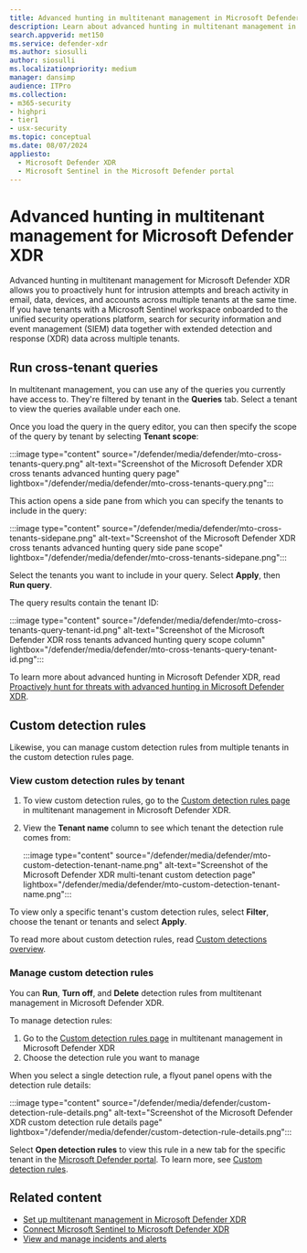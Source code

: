 ```yaml
---
title: Advanced hunting in multitenant management in Microsoft Defender XDR
description: Learn about advanced hunting in multitenant management in Microsoft Defender XDR
search.appverid: met150
ms.service: defender-xdr
ms.author: siosulli
author: siosulli
ms.localizationpriority: medium
manager: dansimp
audience: ITPro
ms.collection: 
- m365-security
- highpri
- tier1
- usx-security
ms.topic: conceptual
ms.date: 08/07/2024
appliesto:
  - Microsoft Defender XDR
  - Microsoft Sentinel in the Microsoft Defender portal
---
```


# Advanced hunting in multitenant management for Microsoft Defender XDR

Advanced hunting in multitenant management for Microsoft Defender XDR allows you to proactively hunt for intrusion attempts and breach activity in email, data, devices, and accounts across multiple tenants at the same time. If you have tenants with a Microsoft Sentinel workspace onboarded to the unified security operations platform, search for security information and event management (SIEM) data together with extended detection and response (XDR) data across multiple tenants. 

## Run cross-tenant queries

In multitenant management, you can use any of the queries you currently have access to. They're filtered by tenant in the **Queries** tab. Select a tenant to view the queries available under each one.

Once you load the query in the query editor, you can then specify the scope of the query by tenant by selecting **Tenant scope**:

   :::image type="content" source="/defender/media/defender/mto-cross-tenants-query.png" alt-text="Screenshot of the Microsoft Defender XDR cross tenants advanced hunting query page" lightbox="/defender/media/defender/mto-cross-tenants-query.png":::

This action opens a side pane from which you can specify the tenants to include in the query:

   :::image type="content" source="/defender/media/defender/mto-cross-tenants-sidepane.png" alt-text="Screenshot of the Microsoft Defender XDR cross tenants advanced hunting query side pane scope" lightbox="/defender/media/defender/mto-cross-tenants-sidepane.png":::

Select the tenants you want to include in your query. Select **Apply**, then **Run query**.

The query results contain the tenant ID:

   :::image type="content" source="/defender/media/defender/mto-cross-tenants-query-tenant-id.png" alt-text="Screenshot of the Microsoft Defender XDR ross tenants advanced hunting query scope column" lightbox="/defender/media/defender/mto-cross-tenants-query-tenant-id.png":::

To learn more about advanced hunting in Microsoft Defender XDR, read [Proactively hunt for threats with advanced hunting in Microsoft Defender XDR](advanced-hunting-overview.md).

## Custom detection rules

Likewise, you can manage custom detection rules from multiple tenants in the custom detection rules page.

### View custom detection rules by tenant

1. To view custom detection rules, go to the [Custom detection rules page](https://mto.security.microsoft.com/v2/custom_detection) in multitenant management in Microsoft Defender XDR.
2. View the **Tenant name** column to see which tenant the detection rule comes from:

   :::image type="content" source="/defender/media/defender/mto-custom-detection-tenant-name.png" alt-text="Screenshot of the Microsoft Defender XDR multi-tenant custom detection page" lightbox="/defender/media/defender/mto-custom-detection-tenant-name.png":::

To view only a specific tenant's custom detection rules, select **Filter**, choose the tenant or tenants and select **Apply**.

To read more about custom detection rules, read [Custom detections overview](custom-detections-overview.md).

### Manage custom detection rules

You can **Run**, **Turn off**, and **Delete** detection rules from multitenant management in Microsoft Defender XDR.

To manage detection rules:

1. Go to the [Custom detection rules page](https://mto.security.microsoft.com/v2/custom_detection) in multitenant management in Microsoft Defender XDR
2. Choose the detection rule you want to manage

When you select a single detection rule, a flyout panel opens with the detection rule details:

   :::image type="content" source="/defender/media/defender/custom-detection-rule-details.png" alt-text="Screenshot of the Microsoft Defender XDR custom detection rule details page" lightbox="/defender/media/defender/custom-detection-rule-details.png":::

Select **Open detection rules** to view this rule in a new tab for the specific tenant in the [Microsoft Defender portal](https://security.microsoft.com). To learn more, see [Custom detection rules](./custom-detection-rules.md).

## Related content

- [Set up multitenant management in Microsoft Defender XDR](mto-requirements.md)
- [Connect Microsoft Sentinel to Microsoft Defender XDR](microsoft-sentinel-onboard.md)
- [View and manage incidents and alerts](mto-incidents-alerts.md)